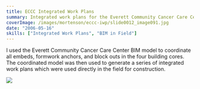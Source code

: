 ```yaml
---
title: ECCC Integrated Work Plans
summary: Integrated work plans for the Everett Community Cancer Care Center project
coverImage: /images/mortenson/eccc-iwp/slide0012_image091.jpg
date: "2006-05-16"
skills: ["Integrated Work Plans", "BIM in Field"]
---
```


I used the Everett Community Cancer Care Center BIM model to coordinate all embeds, formwork anchors, and block outs in the four building cores. The coordinated model was then used to generate a series of integrated work plans which were used directly in the field for construction.

![](/images/mortenson/eccc-iwp/slide0012_image093.jpg)
